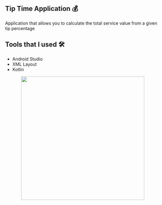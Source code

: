 ## Tip Time Application 💰

Application that allows you to calculate the total service value from a given tip percentage

## Tools that I used 🛠️

- Android Studio
- XML Layout
- Kotlin

<div align="center">
  <img src="https://github.com/martinwilchesdev/tip_time_app/assets/105892607/b56d430c-ec7a-47b2-9960-f8441b1a235b" width="400">
</div>
